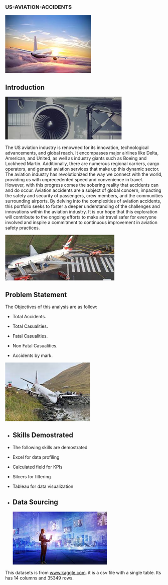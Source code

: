### US-AVIATION-ACCIDENTS
![](sky.jpeg)

## Introduction
![](images.jpeg)

The US aviation industry is renowned for its innovation, technological advancements, and global reach. It encompasses major airlines like Delta, American, and United, as well as industry giants such as Boeing and Lockheed Martin. Additionally, there are numerous regional carriers, cargo operators, and general aviation services that make up this dynamic sector.  The aviation industry has revolutionized the way we connect with the world, providing us with unprecedented speed and convenience in travel. However, with this progress comes the sobering reality that accidents can and do occur. Aviation accidents are a subject of global concern, impacting the safety and security of passengers, crew members, and the communities surrounding airports. By delving into the complexities of aviation accidents, this portfolio seeks to foster a deeper understanding of the challenges and innovations within the aviation industry. It is our hope that this exploration will contribute to the ongoing efforts to make air travel safer for everyone involved and inspire a commitment to continuous improvement in aviation safety practices.

![](accidents3.jpeg)


## Problem Statement

The Objectives of this analysis are as follow:

- Total Accidents.

- Total Casualities.

- Fatal Casualities.

- Non Fatal Casualities.

- Accidents by mark.


 ![](Accidents1.jpeg)


- ## Skills Demostrated

-   The following skills are demostrated

  - Excel for data profiling
    
  - Calculated field for KPIs
    
  - Silcers for filtering
    
  - Tableau for data visualization

- ## Data Sourcing
  ![](datasource.jpeg)

This datasets is from www.kaggle.com. it is a csv file with a single table. Its has 14 columns and 35349 rows.
